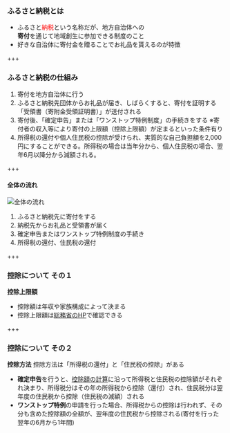 ### ふるさと納税とは
- ふるさと<font color="red">納税</font>という名称だが、地方自治体への  
**寄付**を通じて地域創生に参加できる制度のこと
- 好きな自治体に寄付金を贈ることでお礼品を貰えるのが特徴

+++

### ふるさと納税の仕組み
1. 寄付を地方自治体に行う
2. ふるさと納税先団体からお礼品が届き、しばらくすると、寄付を証明する「受領書（寄附金受領証明書）」が送付される
3. 寄付後、「確定申告」または「ワンストップ特例制度」の手続きをする
  ※寄付者の収入等により寄付の上限額（控除上限額）が定まるといった条件有り
4. 所得税の還付や個人住民税の控除が受けられ、実質的な自己負担額を2,000円にすることができる。所得税の場合は当年分から、個人住民税の場合、翌年6月以降分から減額される。

+++

#### 全体の流れ
![全体の流れ](https://www.satofull.jp/static/packages/default/images/instruction/tax_payment_structure.jpg "全体の流れ")
1. ふるさと納税先に寄付をする
2. 納税先からお礼品と受領書が届く
3. 確定申告またはワンストップ特例制度の手続き
4. 所得税の還付、住民税の還付

+++

### 控除について その１
**控除上限額**
- 控除額は年収や家族構成によって決まる
- 控除上限額は[総務省のHP](http://www.soumu.go.jp/main_sosiki/jichi_zeisei/czaisei/czaisei_seido/furusato/mechanism/deduction.html#block02)で確認できる


+++

### 控除について その２
**控除方法**
控除方法は「所得税の還付」と「住民税の控除」がある
- **確定申告**を行うと、[控除額の計算](http://www.soumu.go.jp/main_sosiki/jichi_zeisei/czaisei/czaisei_seido/furusato/mechanism/deduction.html#block01)に沿って所得税と住民税の控除額がそれぞれ決まり、所得税分はその年の所得税から控除（還付）され、住民税分は翌年度の住民税から控除（住民税の減額）される  
- **ワンストップ特例**の申請を行った場合、所得税からの控除は行われず、その分も含めた控除額の全額が、翌年度の住民税から控除される(寄付を行った翌年の6月から1年間)

